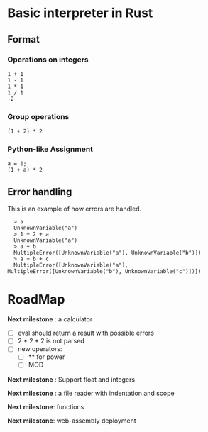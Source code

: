 # Basic interpreter in Rust

## Format 

### Operations on integers

```
1 + 1
1 - 1
1 * 1
1 / 1
-2
```

### Group operations

```
(1 + 2) * 2
```

### Python-like Assignment

```
a = 1;
(1 + a) * 2
```

## Error handling

This is an example of how errors are handled.

```console
  > a
  UnknownVariable("a")
  > 1 + 2 + a
  UnknownVariable("a")
  > a + b
  MultipleError([UnknownVariable("a"), UnknownVariable("b")])
  > a + b + c
  MultipleError([UnknownVariable("a"), MultipleError([UnknownVariable("b"), UnknownVariable("c")])])  
```

# RoadMap

**Next milestone** : a calculator

- [ ] eval should return a result with possible errors
- [ ] 2 * 2 * 2 is not parsed
- [ ] new operators: 
    - [ ] ** for power
    - [ ] MOD
    
**Next milestone** : Support float and integers

**Next milestone** : a file reader with indentation and scope

**Next milestone**: functions 

**Next milestone**: web-assembly deployment

